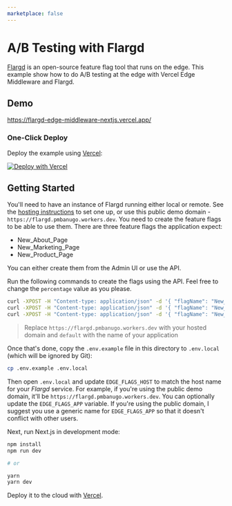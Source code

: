 ```yaml
---
marketplace: false
---
```


# A/B Testing with Flargd

[Flargd](https://github.com/pmbanugo/flargd) is an open-source feature flag tool that runs on the edge. This example show how to do A/B testing at the edge with Vercel Edge Middleware and Flargd.

## Demo

https://flargd-edge-middleware-nextjs.vercel.app/

### One-Click Deploy

Deploy the example using [Vercel](https://vercel.com?utm_source=github&utm_medium=readme):

[![Deploy with Vercel](https://vercel.com/button)](https://vercel.com/new/clone?repository-url=https%3A%2F%2Fgithub.com%2Fpmbanugo%2Fflargd-examples%2Ftree%2Fmain%2Fedge-functions%2Fvercel-edge-middleware-nextjs&env=EDGE_FLAGS_HOST,EDGE_FLAGS_APP&envDescription=URL%20to%20your%20self-hosted%20Flargd%20instance&envLink=https%3A%2F%2Fgithub.com%2Fpmbanugo%2Fflargd)

## Getting Started

You'll need to have an instance of Flargd running either local or remote. See the [hosting instructions](https://github.com/pmbanugo/flargd#hosting) to set one up, or use this public demo domain - `https://flargd.pmbanugo.workers.dev`. You need to create the feature flags to be able to use them. There are three feature flags the application expect:

- New_About_Page
- New_Marketing_Page
- New_Product_Page

You can either create them from the Admin UI or use the API.

Run the following commands to create the flags using the API. Feel free to change the `percentage` value as you please.

```bash
curl -XPOST -H "Content-type: application/json" -d '{ "flagName": "New_About_Page", "percentage": { "amount": "60" } }' 'https://flargd.pmbanugo.workers.dev/apps/default/flags'
curl -XPOST -H "Content-type: application/json" -d '{ "flagName": "New_Marketing_Page", "percentage": { "amount": "50" } }' 'https://flargd.pmbanugo.workers.dev/apps/default/flags'
curl -XPOST -H "Content-type: application/json" -d '{ "flagName": "New_Product_Page", "percentage": { "amount": "85" } }' 'https://flargd.pmbanugo.workers.dev/apps/default/flags'
```

> Replace `https://flargd.pmbanugo.workers.dev` with your hosted domain and `default` with the name of your application

Once that's done, copy the `.env.example` file in this directory to `.env.local` (which will be ignored by Git):

```bash
cp .env.example .env.local
```

Then open `.env.local` and update `EDGE_FLAGS_HOST` to match the host name for your _Flargd_ service. For example, if you're using the public demo domain, it'll be `https://flargd.pmbanugo.workers.dev`. You can optionally update the `EDGE_FLAGS_APP` variable. If you're using the public domain, I suggest you use a generic name for `EDGE_FLAGS_APP` so that it doesn't conflict with other users.

Next, run Next.js in development mode:

```bash
npm install
npm run dev

# or

yarn
yarn dev
```

Deploy it to the cloud with [Vercel](#one-click-deploy).
